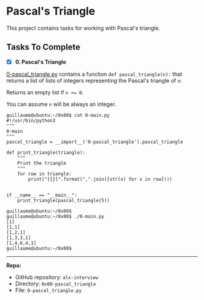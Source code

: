 # Pascal's Triangle
This project contains tasks for working with Pascal's triangle.

## Tasks To Complete
+ [x] **0. Pascal's Triangle**

[0-pascal_triangle.py](https://github.com/rexbase/alx-interview/blob/main/0x00-pascal_triangle/0-pascal_triangle.py) contains a function `def pascal_triangle(n):` that returns a list of lists of integers representing the Pascal's triangle of `n`:

Returns an empty list if `n <= 0`.

You can assume `n` will be always an integer.

```
guillaume@ubuntu:~/0x00$ cat 0-main.py
#!/usr/bin/python3
"""
0-main
"""
pascal_triangle = __import__('0-pascal_triangle').pascal_triangle

def print_triangle(triangle):
    """
    Print the triangle
    """
    for row in triangle:
        print("[{}]".format(",".join([str(x) for x in row])))


if __name__ == "__main__":
    print_triangle(pascal_triangle(5))

guillaume@ubuntu:~/0x00$ 
guillaume@ubuntu:~/0x00$ ./0-main.py
[1]
[1,1]
[1,2,1]
[1,3,3,1]
[1,4,6,4,1]
guillaume@ubuntu:~/0x00$ 
```

---

**Repo:**

-   GitHub repository: `alx-interview`
-   Directory: `0x00-pascal_triangle`
-   File: `0-pascal_triangle.py`
